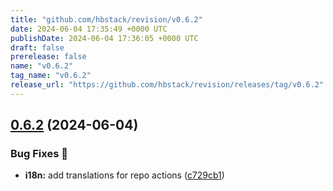 ```yaml
---
title: "github.com/hbstack/revision/v0.6.2"
date: 2024-06-04 17:35:49 +0000 UTC
publishDate: 2024-06-04 17:36:05 +0000 UTC
draft: false
prerelease: false
name: "v0.6.2"
tag_name: "v0.6.2"
release_url: "https://github.com/hbstack/revision/releases/tag/v0.6.2"
---
```


## [0.6.2](https://github.com/hbstack/revision/compare/v0.6.1...v0.6.2) (2024-06-04)


### Bug Fixes 🐞

* **i18n:** add translations for repo actions ([c729cb1](https://github.com/hbstack/revision/commit/c729cb1794be1fdd3268dfd77e28536519be8327))
